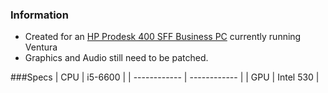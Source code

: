 ### Information

- Created for an [HP Prodesk 400 SFF Business PC](https://support.hp.com/us-en/document/c05362196 "HP Prodesk 400 SFF Business PC") currently running Ventura
- Graphics and Audio still need to be patched. 

###Specs
|  CPU | i5-6600  |
| ------------ | ------------ |
| GPU  | Intel 530   |

